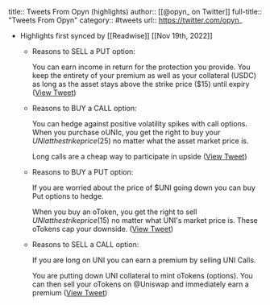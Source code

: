 title:: Tweets From Opyn (highlights)
author:: [[@opyn_ on Twitter]]
full-title:: "Tweets From Opyn"
category:: #tweets
url:: https://twitter.com/opyn_

- Highlights first synced by [[Readwise]] [[Nov 19th, 2022]]
	- Reasons to SELL a PUT option:
	  
	  You can earn income in return for the protection you provide. You keep the entirety of your premium as well as your collateral (USDC) as long as the asset stays above the strike price ($15) until expiry ([View Tweet](https://twitter.com/opyn_/status/1411492669092663296))
	- Reasons to BUY a CALL option:
	  
	  You can hedge against positive volatility spikes with call options. When you purchase oUNIc, you get the right to buy your $UNI at the strike price ($25) no matter what the asset market price is.
	  
	  Long calls are a cheap way to participate in upside ([View Tweet](https://twitter.com/opyn_/status/1411492667884720129))
	- Reasons to BUY a PUT option:
	  
	  If you are worried about the price of $UNI going down you can buy Put options to hedge.
	  
	  When you buy an oToken, you get the right to sell $UNI at the strike price ($15) no matter what UNI's market price is. These oTokens cap your downside. ([View Tweet](https://twitter.com/opyn_/status/1411492666706120707))
	- Reasons to SELL a CALL option:
	  
	  If you are long on UNI you can earn a premium by selling UNI Calls.
	  
	  You are putting down UNI collateral to mint oTokens (options). You can then sell your oTokens on 
	  @Uniswap and immediately earn a premium ([View Tweet](https://twitter.com/opyn_/status/1411492671198306305))